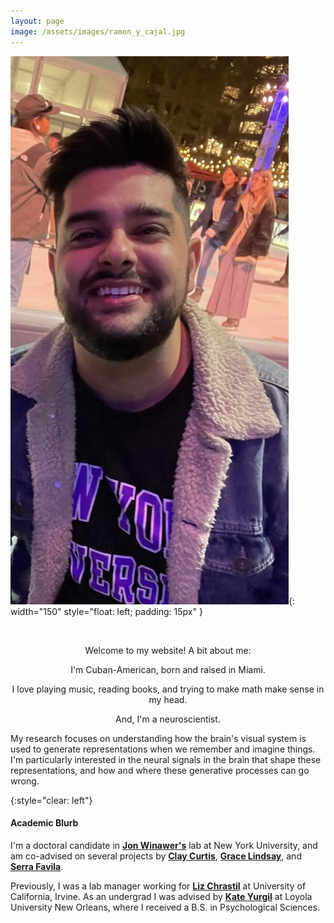 ```yaml
---
layout: page
image: /assets/images/ramon_y_cajal.jpg
---
```


![](/assets/profile.jpg){: width="150" style="float: left; padding: 15px" }

<br>

<p style="text-align: center;">Welcome to my website! A bit about me:</p>

<p style="text-align: center;">I'm Cuban-American, born and raised in Miami.</p>
<p style="text-align: center;">I love playing music, reading books, and trying to make math make sense in my head.</p>

<p style="text-align: center;">And, I'm a neuroscientist.</p>

My research focuses on understanding how the brain's visual system is used to generate representations when we remember and imagine things. I'm particularly interested in the neural signals in the brain that shape these representations, and how and where these generative processes can go wrong.

{:style="clear: left"}
#### Academic Blurb
I'm a doctoral candidate in [**Jon Winawer's**](https://wp.nyu.edu/winawerlab/) lab at New York University, and am co-advised on several projects by [**Clay Curtis**](https://www.clayspacelab.com/), [**Grace Lindsay**](https://lindsay-lab.github.io/), and [**Serra Favila**](https://sites.brown.edu/favila-lab/).

Previously, I was a lab manager working for [**Liz Chrastil**](https://faculty.sites.uci.edu/spatialneuro/) at University of California, Irvine. As an undergrad I was advised by [**Kate Yurgil**](https://www.loyno.edu/academics/faculty-and-staff-directory/kate-yurgil) at Loyola University New Orleans, where I received a B.S. in Psychological Sciences.